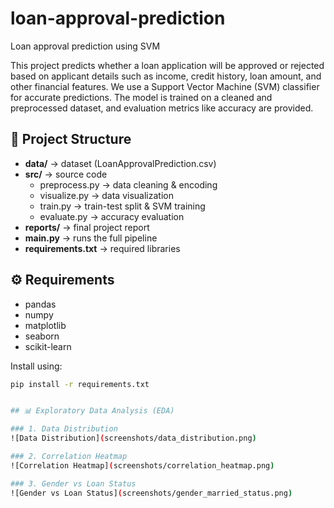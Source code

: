 # loan-approval-prediction
Loan approval prediction using SVM


This project predicts whether a loan application will be approved or rejected based on applicant details such as income, credit history, loan amount, and other financial features. 
We use a Support Vector Machine (SVM) classifier for accurate predictions. The model is trained on a cleaned and preprocessed dataset, and evaluation metrics like accuracy are provided.


## 📂 Project Structure
- **data/** → dataset (LoanApprovalPrediction.csv)  
- **src/** → source code  
  - preprocess.py → data cleaning & encoding  
  - visualize.py → data visualization  
  - train.py → train-test split & SVM training  
  - evaluate.py → accuracy evaluation  
- **reports/** → final project report  
- **main.py** → runs the full pipeline  
- **requirements.txt** → required libraries  

## ⚙️ Requirements
- pandas  
- numpy  
- matplotlib  
- seaborn  
- scikit-learn  

Install using:
```bash
pip install -r requirements.txt


## 📊 Exploratory Data Analysis (EDA)

### 1. Data Distribution
![Data Distribution](screenshots/data_distribution.png)

### 2. Correlation Heatmap
![Correlation Heatmap](screenshots/correlation_heatmap.png)

### 3. Gender vs Loan Status
![Gender vs Loan Status](screenshots/gender_married_status.png)



